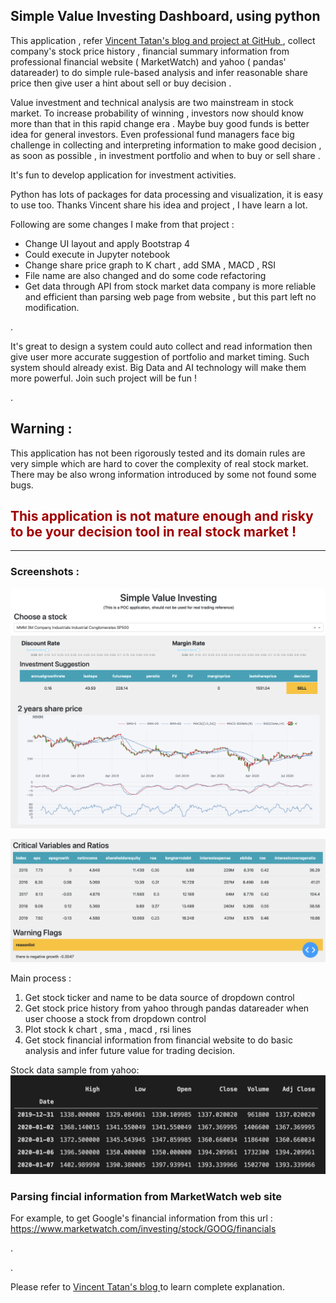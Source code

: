 ## Simple Value Investing Dashboard, using python 

This application , refer [Vincent Tatan's blog and project at GitHub ](https://towardsdatascience.com/value-investing-dashboard-with-python-beautiful-soup-and-dash-python-43002f6a97ca) , collect company's stock price history , financial summary information from professional financial website ( MarketWatch) and yahoo ( pandas' datareader) to do simple rule-based analysis and infer reasonable share price then give user a hint about sell or buy decision .

Value investment and technical analysis are two mainstream in stock market. To increase probability of winning , investors now should know more than that in this rapid change era . Maybe buy good funds is better idea for general investors.  Even professional fund managers face big challenge in collecting and interpreting information to make good decision , as soon as possible , in investment portfolio and when to buy or sell share . 

It's fun to develop application for investment activities. 

Python has lots of packages for data processing and visualization, it is easy to use too.  Thanks Vincent share his idea and project , I have learn a lot.  

Following are some changes I make from that project :
- Change UI layout and apply Bootstrap 4
- Could execute in Jupyter notebook
- Change share price graph to K chart , add SMA , MACD , RSI 
- File name are also changed and do some code refactoring
- Get data through API from stock market data company is more reliable and efficient than parsing web page from website , but this part left no modification.

.


It's great to design a system could auto collect and read information then give user more accurate suggestion of portfolio and market timing. Such system should already exist.  Big Data and AI technology will make them more powerful.  Join such project will be fun !

.

## Warning : ##
This application has not been rigorously tested and its domain rules are very simple which are hard to cover the complexity of real stock market. There may be also wrong information introduced by some not found some bugs.
## <span style='color:#a00000'>This application is not mature enough and risky to be your decision tool in real stock market !</span>



-------

### Screenshots : 

![](data/../assets/dashboard-s1.png)

![](data/../assets/dashboard-s2.png)

Main process :
1. Get stock ticker and name to be data source of dropdown control
2. Get stock price history from yahoo through pandas datareader when user choose a stock from dropdown control
3. Plot stock k chart , sma  , macd , rsi lines
4. Get stock financial information from financial website to do basic analysis and infer future value for trading decision.

Stock data sample from yahoo:
![](data/../assets/stockpricedata_from_yahoo.png)

### Parsing fincial information from MarketWatch web site
For example, to get Google's financial information from this url : https://www.marketwatch.com/investing/stock/GOOG/financials



.

.


Please refer to [Vincent Tatan's blog ](https://towardsdatascience.com/value-investing-dashboard-with-python-beautiful-soup-and-dash-python-43002f6a97ca) to learn complete explanation.